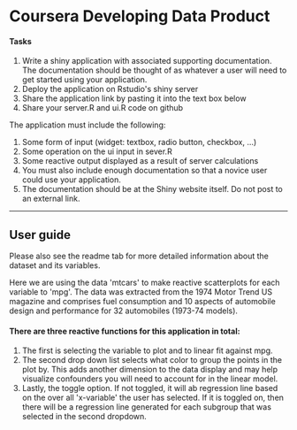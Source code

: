 # Coursera Developing Data Product 

#### Tasks
1. Write a shiny application with associated supporting documentation. The documentation should be thought of as whatever a user will need to get started using your application.
2. Deploy the application on Rstudio's shiny server
3. Share the application link by pasting it into the text box below
4. Share your server.R and ui.R code on github

The application must include the following:
1. Some form of input (widget: textbox, radio button, checkbox, ...) 
2. Some operation on the ui input in sever.R 
3. Some reactive output displayed as a result of server calculations 
4. You must also include enough documentation so that a novice user could use your application. 
5. The documentation should be at the Shiny website itself. Do not post to an external link.

---

## User guide

Please also see the readme tab for more detailed information about the dataset and its variables. 

Here we are using the data 'mtcars' to make reactive scatterplots for each variable to 'mpg'. The data was extracted from the 1974 Motor Trend US magazine and comprises fuel consumption and 10 aspects of automobile design and performance for 32 automobiles (1973-74 models).

#### There are three reactive functions for this application in total:
1. The first is selecting the variable to plot and to linear fit against mpg. 
2. The second drop down list selects what color to group the points in the plot by. This adds another dimension to the data display and may help visualize confounders you will need to account for in the linear model.
3. Lastly, the toggle option. If not toggled, it will ab regression line based on the over all 'x-variable' the user has selected. If it is toggled on, then there will be a regression line generated for each subgroup that was selected in the second dropdown. 
